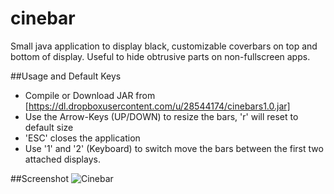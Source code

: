 cinebar
=======

Small java application to display black, customizable coverbars on top and bottom of display. Useful to hide obtrusive parts on non-fullscreen apps.

##Usage and Default Keys

* Compile or Download JAR from [https://dl.dropboxusercontent.com/u/28544174/cinebars1.0.jar]
* Use the Arrow-Keys (UP/DOWN) to resize the bars, 'r' will reset to default size
* 'ESC' closes the application
* Use '1' and '2' (Keyboard) to switch move the bars between the first two attached displays.
 
##Screenshot
![Cinebar](https://dl.dropboxusercontent.com/u/28544174/apps/cinebars/cinebars_screenshot.png "Cinebar")



